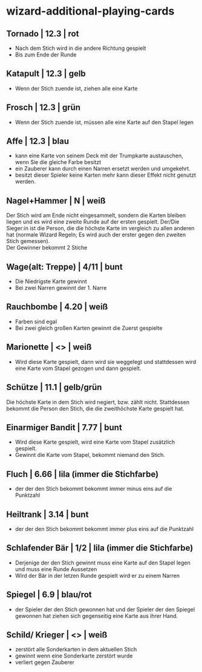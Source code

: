 # wizard-additional-playing-cards

## Tornado | 12.3 | rot

- Nach dem Stich wird in die andere Richtung gespielt
- Bis zum Ende der Runde

## Katapult | 12.3 | gelb

- Wenn der Stich zuende ist, ziehen alle eine Karte

## Frosch | 12.3 | grün

- Wenn der Stich zuende ist, müssen alle eine Karte auf den Stapel legen

## Affe | 12.3 | blau

- kann eine Karte von seinem Deck mit der Trumpkarte austauschen, wenn Sie die gleiche Farbe besitzt
- ein Zauberer kann durch einen Narren ersetzt werden und umgekehrt.
- besitzt dieser Spieler keine Karten mehr kann dieser Effekt nicht genutzt werden.

## Nagel+Hammer | N | weiß

Der Stich wird am Ende nicht eingesammelt, sondern die Karten bleiben liegen und es wird eine zweite Runde auf der ersten gespielt. Der/Die Sieger:in ist die Person, die die höchste Karte im vergleich zu allen anderen hat (normale Wizard Regeln; Es wird auch der erster gegen den zweiten Stich gemessen).  
Der Gewinner bekommt 2 Stiche

## Wage(alt: Treppe) | 4/11 | bunt

- Die Niedrigste Karte gewinnt
- Bei zwei Narren gewinnt der 1. Narre

## Rauchbombe | 4.20 | weiß

- Farben sind egal
- Bei zwei gleich großen Karten gewinnt die Zuerst gespielte

## Marionette | <> | weiß

- Wird diese Karte gespielt, dann wird sie weggelegt und stattdessen wird eine Karte vom Stapel gezogen und dann gespielt.

## Schütze | 11.1 | gelb/grün

Die höchste Karte in dem Stich wird negiert, bzw. zählt nicht. Stattdessen bekommt die Person den Stich, die die zweithöchste Karte gespielt hat.

## Einarmiger Bandit | 7.77 | bunt

- Wird diese Karte gespielt, wird eine Karte vom Stapel zusätzlich gespielt.
- Gewinnt die Karte vom Stapel, bekommt niemand den Stich.

## Fluch | 6.66 | lila (immer die Stichfarbe)

- der der den Stich bekommt bekommt immer minus eins auf die Punktzahl

## Heiltrank | 3.14 | bunt

- der der den Stich bekommt bekommt immer plus eins auf die Punktzahl

## Schlafender Bär | 1/2 | lila (immer die Stichfarbe)
- Derjenige der den Stich gewinnt muss eine Karte auf den Stapel legen und muss eine Runde Aussetzen
- Wird der Bär in der letzen Runde gespielt wird er zu einem Narren

## Spiegel | 6.9 | blau/rot

- der Spieler der den Stich gewonnen hat und der Spieler der den Spiegel gewonnen hat ziehen sich gegenseitig eine Karte aus ihrer Hand.

## Schild/ Krieger | <> | weiß

- zerstört alle Sonderkarten in dem aktuellen Stich
- gewinnt wenn eine Sonderkarte zerstört wurde 
- verliert gegen Zauberer
